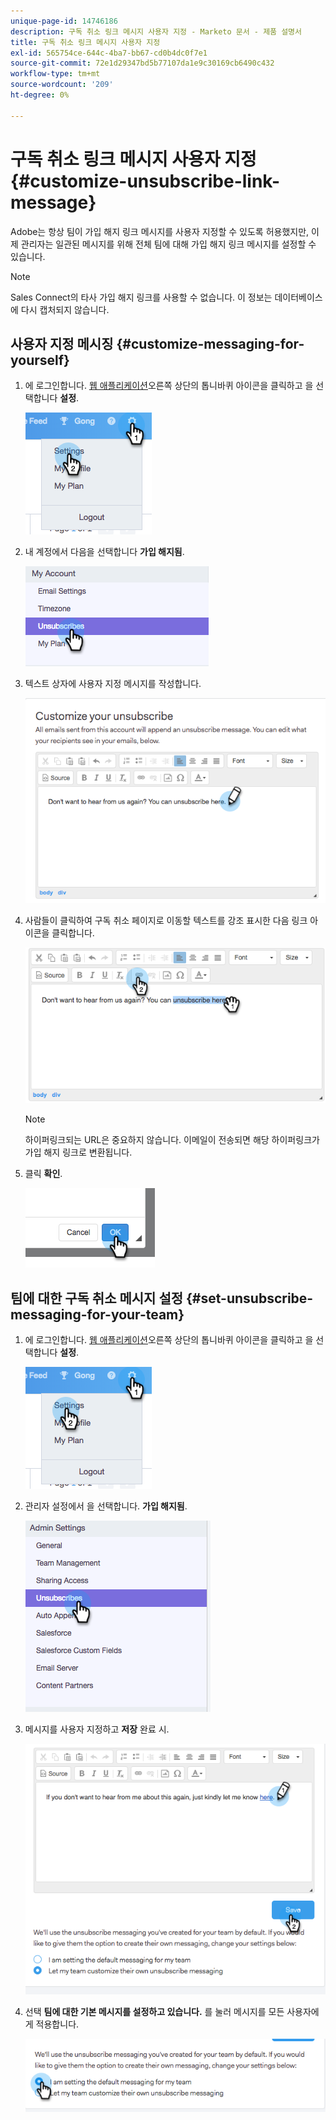 ```yaml
---
unique-page-id: 14746186
description: 구독 취소 링크 메시지 사용자 지정 - Marketo 문서 - 제품 설명서
title: 구독 취소 링크 메시지 사용자 지정
exl-id: 565754ce-644c-4ba7-bb67-cd0b4dc0f7e1
source-git-commit: 72e1d29347bd5b77107da1e9c30169cb6490c432
workflow-type: tm+mt
source-wordcount: '209'
ht-degree: 0%

---
```


# 구독 취소 링크 메시지 사용자 지정 {#customize-unsubscribe-link-message}

Adobe는 항상 팀이 가입 해지 링크 메시지를 사용자 지정할 수 있도록 허용했지만, 이제 관리자는 일관된 메시지를 위해 전체 팀에 대해 가입 해지 링크 메시지를 설정할 수 있습니다.

>[!NOTE]
>
>Sales Connect의 타사 가입 해지 링크를 사용할 수 없습니다. 이 정보는 데이터베이스에 다시 캡처되지 않습니다.

## 사용자 지정 메시징 {#customize-messaging-for-yourself}

1. 에 로그인합니다. [웹 애플리케이션](https://toutapp.com/login)오른쪽 상단의 톱니바퀴 아이콘을 클릭하고 을 선택합니다 **설정**.

   ![](assets/one.png)

1. 내 계정에서 다음을 선택합니다 **가입 해지됨**.

   ![](assets/two-1.png)

1. 텍스트 상자에 사용자 지정 메시지를 작성합니다.

   ![](assets/three-1.png)

1. 사람들이 클릭하여 구독 취소 페이지로 이동할 텍스트를 강조 표시한 다음 링크 아이콘을 클릭합니다.

   ![](assets/four-1.png)

   >[!NOTE]
   >
   >하이퍼링크되는 URL은 중요하지 않습니다. 이메일이 전송되면 해당 하이퍼링크가 가입 해지 링크로 변환됩니다.

1. 클릭 **확인**.

   ![](assets/five.png)

## 팀에 대한 구독 취소 메시지 설정 {#set-unsubscribe-messaging-for-your-team}

1. 에 로그인합니다. [웹 애플리케이션](https://toutapp.com/login)오른쪽 상단의 톱니바퀴 아이콘을 클릭하고 을 선택합니다 **설정**.

   ![](assets/six.png)

1. 관리자 설정에서 을 선택합니다. **가입 해지됨**.

   ![](assets/eight.png)

1. 메시지를 사용자 지정하고 **저장** 완료 시.

   ![](assets/seven.png)

1. 선택 **팀에 대한 기본 메시지를 설정하고 있습니다.** 를 눌러 메시지를 모든 사용자에게 적용합니다.

   ![](assets/eleven.png)
